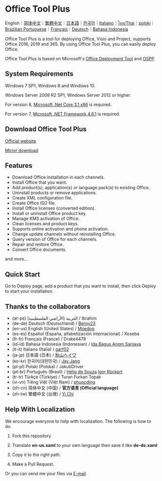 # Office Tool Plus

English｜[简体中文](/README-zh_cn.md)｜[繁體中文](/README-zh_tw.md)｜[日本語](/README-ja_jp.md)｜[한국어](/README-ko_kr.md)｜[Italiano](/README-it_it.md)｜[ไทย/Thai](/README-th_th.md)｜[polski](/README-pl_pl.md)｜[Brazilian Portuguese](/README-pt_br.md)｜[Français](/README-fr_fr.md)｜[Deutsch](/README-de_de.md)｜[Bahasa Indonesia](/README-id_id.md)

Office Tool Plus is a tool for deploying Office, Visio and Project, supports Office 2016, 2019 and 365. By using Office Tool Plus, you can easily deploy Office.

Office Tool Plus is based on Microsoft's [Office Deployment Tool](https://docs.microsoft.com/en-us/DeployOffice/overview-of-the-office-2016-deployment-tool) and [OSPP](https://docs.microsoft.com/en-us/DeployOffice/vlactivation/tools-to-manage-volume-activation-of-office).

## System Requirements

Windows 7 SP1, Windows 8 and Windows 10.

Windows Server 2008 R2 SP1, Windows Server 2012 or higher.

For version 8, [Microsoft .Net Core 3.1 x86](https://dotnet.microsoft.com/download/dotnet-core/thank-you/runtime-desktop-3.1.3-windows-x86-installer) is required.

For version 7, [Microsoft .NET Framework 4.6.1](http://go.microsoft.com/fwlink/?LinkId=780597) is required.

## Download Office Tool Plus

[Official website](https://otp.landian.vip/)

[Mirror download](https://download.coolhub.top/)

## Features

- Download Office installation in each channels.
- Install Office that you want.
- Add product(s), application(s) or language pack(s) to existing Office.
- Uninstall products or remove applications.
- Create XML configuration file.
- Create Office ISO file.
- Install Office licenses (converted edition).
- Install or uninstall Office product key.
- Manage KMS activation of Office.
- Clean licenses and product keys.
- Supports online activation and phone activation.
- Change update channels without reinstalling Office.
- Query version of Office for each channels.
- Repair and restore Office.
- Convert Office documents.

and more...

## Quick Start

Go to Deploy page, add a product that you want to install, then click Deploy to start your installation.

## Thanks to the collaborators

- (ar-ps) العربية (الأراضي الفلسطينية) / Ibrahim
- (de-de) Deutsch (Deutschland) / [Berny23](https://steamcommunity.com/id/Berny23)
- (en-us) English (United States) / [Moedog](https://prprpr.love)
- (es-es) Español (España, alfabetización internacional) / Xoseba
- (fr-fr) Français (France) / Drake4478
- (id-id) Bahasa Indonesia (Indonesian) / [Ida Bagus Anom Sanjaya](https://fb.me/Anom.Sanjaya17)
- (it-it) Italiano (Italia) / [garf02](https://github.com/garf02)
- (ja-jp) 日本語 (日本) / [秋山ヘイワ](https://github.com/akio1321)
- (ko-kr) 한국어(대한민국) / [Jay Jang](http://www.yaeyaya.com)
- (pl-pl) Polski (Polska) / JakubDriver
- (pt-br) Português (Brasil) / [Hélio de Souza](https://tinyurl.com/hdstec) [Igor Rückert](https://github.com/igorruckert)
- (tr-tr) Türkçe (Türkiye) / Turan Furkan Topak
- (vi-vn) Tiêng Việt (Việt Nam) / [phuocding](https://github.com/phuocding)
- (zh-cn) 简体中文 (中国) / **官方语言 (Official language)**
- (zh-tw) 繁體中文 (台灣) / [Yi Chi](https://www.cotpear.com)

## Help With Localization

We encourage everyone to help with localization. The following is how to do.

1. Fork this repository

2. Translate **en-us.xaml** to your own language then save it like **de-de.xaml**

3. Copy it to the right path.

4. Make a Pull Request.

Or you can send me your files via [E-mail](mailto:yerong@coolhub.top)
